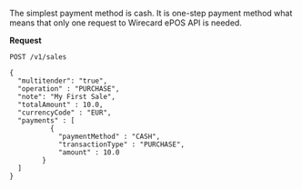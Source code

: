 The simplest payment method is cash. It is one-step payment method what means that only one request to Wirecard ePOS API is needed.

**Request**
    
    POST /v1/sales
    
    {
      "multitender": "true",
      "operation" : "PURCHASE",
      "note": "My First Sale",
      "totalAmount" : 10.0,
      "currencyCode" : "EUR",
      "payments" : [
              {
                "paymentMethod" : "CASH",
                "transactionType" : "PURCHASE",
                "amount" : 10.0
            }
      ]
    }
    
  